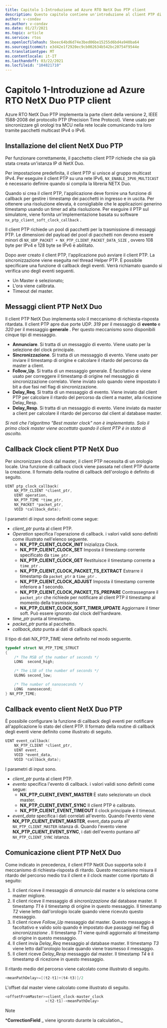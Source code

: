 ```yaml
---
title: Capitolo 1-Introduzione ad Azure RTO NetX Duo PTP client
description: Questo capitolo contiene un'introduzione al client PTP di Azure RTO NetX Duo.
author: v-condav
ms.author: v-condav
ms.date: 01/27/2021
ms.topic: article
ms.service: rtos
ms.openlocfilehash: 5beec64bd6d74e3bed06be15255d6bd4a940ba64
ms.sourcegitcommit: e3d42e1f2920ec9cb002634b542bc20754f9544e
ms.translationtype: MT
ms.contentlocale: it-IT
ms.lasthandoff: 03/22/2021
ms.locfileid: "104821710"
---
```

# <a name="chapter-1---introduction-to-azure-rtos-netx-duo-ptp-client"></a>Capitolo 1-Introduzione ad Azure RTO NetX Duo PTP client

Azure RTO NetX Duo PTP implementa la parte client della versione 2, IEEE 1588-2008 del protocollo PTP (Precision Time Protocol). Viene usato per sincronizzare gli orologi tra MCU nella rete locale comunicando tra loro tramite pacchetti multicast IPv4 o IPv6.

## <a name="netx-duo-ptp-client-setup"></a>Installazione del client NetX Duo PTP

Per funzionare correttamente, il pacchetto client PTP richiede che sia già stata creata un'istanza IP di NetX Duo.

Per impostazione predefinita, il client PTP si unisce al gruppo multicast IPv4. Per eseguire il client PTP su una rete IPv6, `NX_ENABLE_IPV6_MULTICAST` è necessario definire quando si compila la libreria NETX Duo.

Quando si crea il client PTP, l'applicazione deve fornire una funzione di callback per gestire i timestamp dei pacchetti in ingresso e in uscita. Per ottenere una risoluzione elevata, è consigliabile che le applicazioni generino timestamp usando un timer ad alta risoluzione. Per eseguire il PTP sul simulatore, viene fornita un'implementazione basata su software `nx_ptp_client_soft_clock_callback` .

Il client PTP richiede un pool di pacchetti per la trasmissione di messaggi PTP. Le dimensioni del payload del pool di pacchetti non devono essere minori di `NX_UDP_PACKET + NX_PTP_CLIENT_PACKET_DATA_SIZE` , ovvero 108 byte per IPv4 e 128 byte se IPv6 è abilitato.

Dopo aver creato il client PTP, l'applicazione può avviare il client PTP. La sincronizzazione viene eseguita nel thread Helper PTP. È possibile specificare una funzione di callback degli eventi. Verrà richiamato quando si verifica uno degli eventi seguenti.
* Un Master è selezionato; 
* L'ora viene calibrata.
* Timeout del master.

## <a name="netx-duo-ptp-client-messages"></a>Messaggi client PTP NetX Duo

Il client PTP NetX Duo implementa solo il meccanismo di richiesta-risposta ritardata. Il client PTP apre due porte UDP. *319* per il messaggio di **evento** e *320* per il messaggio **generale** . Per questo meccanismo sono disponibili cinque tipi di messaggio.

* **Annunciare**. Si tratta di un messaggio di evento. Viene usato per la selezione del clock principale.
* **Sincronizzazione**. Si tratta di un messaggio di evento. Viene usato per inviare il timestamp di origine e calcolare il ritardo del percorso da master a client.
* **Follow_Up**. Si tratta di un messaggio generale. È facoltativo e viene usato per correggere il timestamp di origine nel messaggio di sincronizzazione correlato. Viene inviato solo quando viene impostato il bit a due fasi nel flag di sincronizzazione.
* **Delay_Req**. Si tratta di un messaggio di evento. Viene inviato dal client PTP per calcolare il ritardo del percorso da client a master, alla ricezione Delay_Resp.
* **Delay_Resp**. Si tratta di un messaggio di evento. Viene inviato da master a client per calcolare il ritardo del percorso dal client al database master.

*Si noti che l'algoritmo "Best master clock" non è implementato. Solo il primo clock master viene accettato quando il client PTP è in stato di ascolto.*

## <a name="netx-duo-ptp-client-clock-callback"></a>Callback Clock client PTP NetX Duo
Per sincronizzare clock dal master, il client PTP necessita di un orologio locale. Una funzione di callback clock viene passata nel client PTP durante la creazione. Il formato della routine di callback dell'orologio è definito di seguito.
```C
UINT ptp_clock_callback(
    NX_PTP_CLIENT *client_ptr, 
    UINT operation,
    NX_PTP_TIME *time_ptr, 
    NX_PACKET *packet_ptr,
    VOID *callback_data);
```
I parametri di input sono definiti come segue:
* *client_ptr* punta al client PTP.
* *Operation* specifica l'operazione di callback. i valori validi sono definiti come illustrato nell'elenco seguente.
  * **NX_PTP_CLIENT_CLOCK_INIT** Inizializza Clock.
  * **NX_PTP_CLIENT_CLOCK_SET** Imposta il timestamp corrente specificato da `time_ptr` .
  * **NX_PTP_CLIENT_CLOCK_GET** Restituisce il timestamp corrente a `time_ptr` .
  * **NX_PTP_CLIENT_CLOCK_PACKET_TS_EXTRACT** Estrarre il timestamp da `packet_ptr` a `time_ptr` .
  * **NX_PTP_CLIENT_CLOCK_ADJUST** Imposta il timestamp corrente inferiore a *1* secondo.
  * **NX_PTP_CLIENT_CLOCK_PACKET_TS_PREPARE** Contrassegnare il `packet_ptr` che richiede per notificare al client PTP il timestamp al momento della trasmissione.
  * **NX_PTP_CLIENT_CLOCK_SOFT_TIMER_UPDATE** Aggiornare il timer soft. Può essere ignorato dal clock dell'hardware.
* *time_ptr* punta al timestamp.
* *packet_ptr* punta al pacchetto.
* *callback_data* punta ai dati di callback opachi.

Il tipo di dati NX_PTP_TIME viene definito nel modo seguente.
```C
typedef struct NX_PTP_TIME_STRUCT
{
    /* The MSB of the number of seconds */
    LONG  second_high;

    /* The LSB of the number of seconds */
    ULONG second_low;

    /* The number of nanoseconds */
    LONG  nanosecond;
} NX_PTP_TIME;
```

## <a name="netx-duo-ptp-client-event-callback"></a>Callback evento client NetX Duo PTP
È possibile configurare la funzione di callback degli eventi per notificare all'applicazione lo stato del client PTP. Il formato della routine di callback degli eventi viene definito come illustrato di seguito.
```C
UINT event_callback(
    NX_PTP_CLIENT *client_ptr, 
    UINT event, 
    VOID *event_data, 
    VOID *callback_data);
```
I parametri di input sono.
* *client_ptr* punta al client PTP.
* *evento* specifica l'evento di callback. i valori validi sono definiti come segue:
  * **NX_PTP_CLIENT_EVENT_MASTER** È stato selezionato un clock master.
  * **NX_PTP_CLIENT_EVENT_SYNC** Il client PTP è calibrato.
  * **NX_PTP_CLIENT_EVENT_TIMEOUT** Il clock principale è il timeout.
* *event_data* specifica i dati correlati all'evento. Quando l'evento viene **NX_PTP_CLIENT_EVENT_MASTER**, event_data punta all' `NX_PTP_CLIENT_MASTER` istanza di. Quando l'evento viene **NX_PTP_CLIENT_EVENT_SYNC**, i dati dell'evento puntano all' `NX_PTP_CLIENT_SYNC` istanza.

## <a name="netx-duo-ptp-client-communication"></a>Comunicazione client PTP NetX Duo
Come indicato in precedenza, il client PTP NetX Duo supporta solo il meccanismo di richiesta-risposta di ritardo. Questo meccanismo misura il ritardo del percorso medio tra il client e il clock master come riportato di seguito:
1. Il client riceve il messaggio di *annuncio* dal master e lo seleziona come master migliore.
1. Il client riceve il messaggio di *sincronizzazione* dal database master. Il timestamp *T1* è il timestamp di origine in questo messaggio. Il timestamp *T2* viene letto dall'orologio locale quando viene ricevuto questo messaggio.
1. Il client riceve *Follow_Up* messaggio dal master. Questo messaggio è facoltativo e valido solo quando è impostato due passaggi nel flag di *sincronizzazione* . Il timestamp *T1* viene quindi aggiornato al timestamp di origine in questo messaggio.
1. Il client invia *Delay_Req* messaggio al database master. Il timestamp *T3* viene letto dall'orologio locale quando viene trasmesso il messaggio.
1. Il client riceve *Delay_Resp* messaggio dal master. Il timestamp *T4* è il timestamp di ricezione in questo messaggio.

Il ritardo medio del percorso viene calcolato come illustrato di seguito.
```C
<meanPathDelay>=[(t2-t1)+(t4-t3)]/2
```
L'offset dal master viene calcolato come illustrato di seguito.
```C
<offsetFromMaster>=client_clock-master_clock
                  =(t2-t1)-<meanPathDelay>
```

> [!NOTE]
> ***CorrectionField** _ viene ignorato durante la calculation._